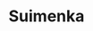 --- 
title: "Suimenka"
publishdate: "2019-2-24T16:48:46+02:00"
src: "https://365manga.net/manga/suimenka"
image: "https://data.365manga.net/images/thumbnails/30441-suimenka.jpg"
description: " The tale of three boys and their painful experiences with love."
---
